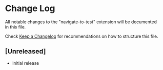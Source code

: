 # Change Log
All notable changes to the "navigate-to-test" extension will be documented in this file.

Check [Keep a Changelog](http://keepachangelog.com/) for recommendations on how to structure this file.

## [Unreleased]
- Initial release